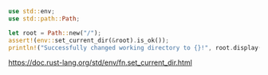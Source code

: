 ```rust
use std::env;
use std::path::Path;

let root = Path::new("/");
assert!(env::set_current_dir(&root).is_ok());
println!("Successfully changed working directory to {}!", root.display());
```

https://doc.rust-lang.org/std/env/fn.set_current_dir.html
